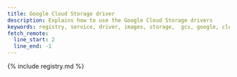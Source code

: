 ```yaml
---
title: Google Cloud Storage driver
description: Explains how to use the Google Cloud Storage drivers
keywords: registry, service, driver, images, storage,  gcs, google, cloud
fetch_remote:
  line_start: 2
  line_end: -1
---
```


{% include registry.md %}
